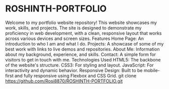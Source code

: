 # ROSHINTH-PORTFOLIO
Welcome to my portfolio website repository! This website showcases my work, skills, and projects. 
The site is designed to demonstrate my proficiency in web development, with a clean, responsive layout that works across various devices and screen sizes.
Features
Home Page: An introduction to who I am and what I do.
Projects: A showcase of some of my best work with links to live demos and repositories.
About Me: Information about my background, experience, and skills.
Contact: A simple form for visitors to get in touch with me.
Technologies Used
HTML5: The backbone of the website's structure.
CSS3: For styling and layout.
JavaScript: For interactivity and dynamic behavior.
Responsive Design: Built to be mobile-first and fully responsive using Flexbox and CSS Grid.
git clone https://github.com/Rosi8870/ROSHINTH-PORTFOLIO.git
